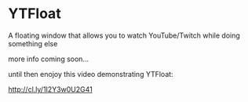 YTFloat
=======

A floating window that allows you to watch YouTube/Twitch while doing something else


more info coming soon...

until then enojoy this video demonstrating YTFloat:

http://cl.ly/1I2Y3w0U2G41
